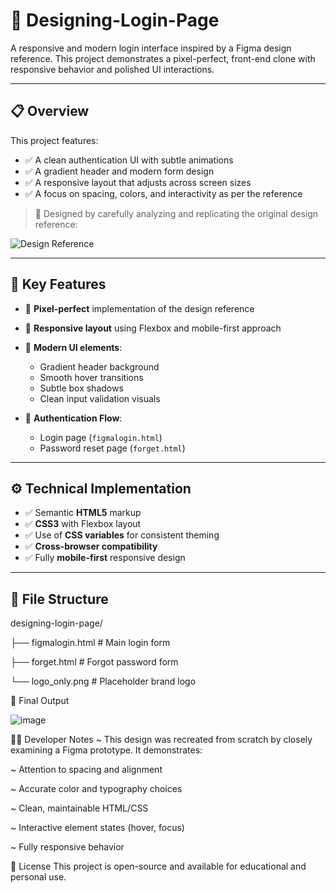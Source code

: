 # 🎨 Designing-Login-Page

A responsive and modern login interface inspired by a Figma design reference. This project demonstrates a pixel-perfect, front-end clone with responsive behavior and polished UI interactions.

---

## 📋 Overview

This project features:
- ✅ A clean authentication UI with subtle animations
- ✅ A gradient header and modern form design
- ✅ A responsive layout that adjusts across screen sizes
- ✅ A focus on spacing, colors, and interactivity as per the reference

> 🎯 Designed by carefully analyzing and replicating the original design reference:

![Design Reference](https://github.com/user-attachments/assets/6ac09e87-1299-4fd6-9216-1af508e15b68)

---

## 🧩 Key Features

- 🎯 **Pixel-perfect** implementation of the design reference  
- 📱 **Responsive layout** using Flexbox and mobile-first approach  
- 🎨 **Modern UI elements**:
  - Gradient header background
  - Smooth hover transitions
  - Subtle box shadows
  - Clean input validation visuals

- 🔐 **Authentication Flow**:
  - Login page (`figmalogin.html`)
  - Password reset page (`forget.html`)

---

## ⚙️ Technical Implementation

- ✅ Semantic **HTML5** markup
- ✅ **CSS3** with Flexbox layout
- ✅ Use of **CSS variables** for consistent theming
- ✅ **Cross-browser compatibility**
- ✅ Fully **mobile-first** responsive design

---

## 📁 File Structure

designing-login-page/

├── figmalogin.html # Main login form

├── forget.html # Forgot password form

└── logo_only.png # Placeholder brand logo

🎯 Final Output

![image](https://github.com/user-attachments/assets/8f040c40-cbe6-4fae-bee9-c2d307506ea5)

👨‍💻 Developer Notes
~ This design was recreated from scratch by closely examining a Figma prototype. It demonstrates:

~ Attention to spacing and alignment

~ Accurate color and typography choices

~ Clean, maintainable HTML/CSS

~ Interactive element states (hover, focus)

~ Fully responsive behavior

📄 License
This project is open-source and available for educational and personal use.
